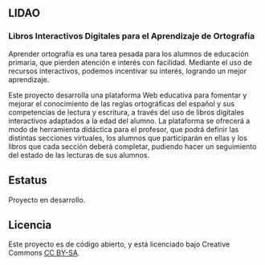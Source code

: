 ## LIDAO

### Libros Interactivos Digitales para el Aprendizaje de Ortografía

Aprender ortografía es una tarea pesada para los alumnos de educación primaria, que pierden atención e interés con facilidad. Mediante el uso de recursos interactivos, podemos incentivar su interés, logrando un mejor aprendizaje.

Este proyecto desarrolla una plataforma Web educativa para fomentar y mejorar el conocimiento de las reglas ortográficas del español y sus competencias de lectura y escritura, a través del uso de libros digitales interactivos adaptados a la edad del alumno. La plataforma se ofrecerá a modo de herramienta didáctica para el profesor, que podrá definir las distintas secciones virtuales, los alumnos que participarán en ellas y los libros que cada sección deberá completar, pudiendo hacer un seguimiento del estado de las lecturas de sus alumnos.

## Estatus

Proyecto en desarrollo.

## Licencia

Este proyecto es de código abierto, y está licenciado bajo Creative Commons [CC BY-SA](https://creativecommons.org/licenses/by-sa/3.0/es/).
